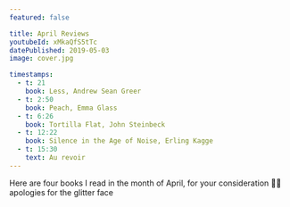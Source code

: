 ```yaml
---
featured: false

title: April Reviews
youtubeId: xMkaQfS5tTc
datePublished: 2019-05-03
image: cover.jpg

timestamps:
  - t: 21
    book: Less, Andrew Sean Greer
  - t: 2:50
    book: Peach, Emma Glass
  - t: 6:26
    book: Tortilla Flat, John Steinbeck
  - t: 12:22
    book: Silence in the Age of Noise, Erling Kagge
  - t: 15:30
    text: Au revoir
---
```


Here are four books I read in the month of April, for your consideration 🙇‍♀️ apologies for the glitter face
